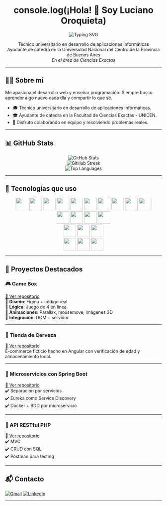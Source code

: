 
<h1 align="center">console.log(¡Hola! 👋 Soy Luciano Oroquieta)</h1>

<p align="center">
  <img src="https://readme-typing-svg.herokuapp.com?font=Fira+Code&pause=1000&color=00FFFF&center=true&vCenter=true&width=450&lines=Desarrollador+Web+Full+Stack&repeat=false" alt="Typing SVG" />
</p>



<p align="center">
  Técnico universitario en desarrollo de aplicaciones informáticas <br/>
  Ayudante de cátedra en la Universidad Nacional del Centro de la Provincia de Buenos Aires <br/>
  <em>En el área de Ciencias Exactas</em>
</p>

---

## 👨‍💻 Sobre mí

Me apasiona el desarrollo web y enseñar programación. Siempre busco aprender algo nuevo cada día y compartir lo que sé.

- 🎓 Técnico universitario en desarrollo de aplicaciones informáticas.
- 🎓 Ayudante de cátedra en la Facultad de Ciencias Exactas - UNICEN.
- 🤝 Disfruto colaborando en equipo y resolviendo problemas reales.

---

## 📊 GitHub Stats

<div align="center">
  <img src="https://github-readme-stats.vercel.app/api?username=LucianoOroquietam&show_icons=true&theme=radical" alt="GitHub Stats" />
  <br/>
  <img src="https://github-readme-streak-stats.herokuapp.com/?user=LucianoOroquietam&theme=radical" alt="GitHub Streak" />
  <br/>
  <img src="https://github-readme-stats.vercel.app/api/top-langs/?username=LucianoOroquietam&layout=compact&theme=radical" alt="Top Languages" />
</div>

---

## 🚀 Tecnologías que uso

<div align="center">

<!-- Frontend -->
<img src="https://cdn.jsdelivr.net/gh/devicons/devicon/icons/html5/html5-original.svg" width="40" />
<img src="https://cdn.jsdelivr.net/gh/devicons/devicon/icons/css3/css3-original.svg" width="40" />
<img src="https://cdn.jsdelivr.net/gh/devicons/devicon/icons/javascript/javascript-original.svg" width="40" />
<img src="https://cdn.jsdelivr.net/gh/devicons/devicon/icons/typescript/typescript-original.svg" width="40" />
<img src="https://cdn.jsdelivr.net/gh/devicons/devicon/icons/bootstrap/bootstrap-original.svg" width="40" />
<img src="https://cdn.jsdelivr.net/gh/devicons/devicon/icons/sass/sass-original.svg" width="40" />
<img src="https://www.vectorlogo.zone/logos/tailwindcss/tailwindcss-icon.svg" width="40" />
<img src="https://cdn.jsdelivr.net/gh/devicons/devicon/icons/angularjs/angularjs-original.svg" width="40" />
<img src="https://cdn.jsdelivr.net/gh/devicons/devicon/icons/react/react-original.svg" width="40" />
<img src="https://cdn4.iconfinder.com/data/icons/logos-brands-in-colors/3000/figma-logo-512.png" width="40" />
</br>

<!-- Backend -->
<img src="https://cdn.jsdelivr.net/gh/devicons/devicon/icons/java/java-original.svg" width="40" />
<img src="https://cdn.jsdelivr.net/gh/devicons/devicon/icons/php/php-original.svg" width="40" />
<img src="https://www.vectorlogo.zone/logos/laravel/laravel-icon.svg" width="40" />
<img src="https://cdn.jsdelivr.net/gh/devicons/devicon/icons/spring/spring-original.svg" width="40" />
</br>

<!-- Bases de datos -->
<img src="https://cdn.jsdelivr.net/gh/devicons/devicon/icons/mysql/mysql-original.svg" width="40" />
<img src="https://cdn.jsdelivr.net/gh/devicons/devicon/icons/postgresql/postgresql-original.svg" width="40" />
<img src="https://cdn.jsdelivr.net/gh/devicons/devicon/icons/mongodb/mongodb-original.svg" width="40" />
</br>

<!-- Herramientas -->
<img src="https://cdn.jsdelivr.net/gh/devicons/devicon/icons/docker/docker-original.svg" width="40" />
<img src="https://cdn.jsdelivr.net/gh/devicons/devicon/icons/github/github-original.svg" width="40" />
<img src="https://cdn.worldvectorlogo.com/logos/postman.svg" width="40" />
</div>

---

## 🌟 Proyectos Destacados

### 🎮 Game Box
[🔗 Ver repositorio](https://github.com/LucianoOroquietam/Interfaces-TPE-Grupo2)  
🎨 **Diseño**: Figma + código real  
🧠 **Lógica**: Juego de 4 en línea  
🌈 **Animaciones**: Parallax, mousemove, imágenes 3D  
🔗 **Integración**: DOM + servidor

---

### 🛒 Tienda de Cerveza
[🔗 Ver repositorio](https://github.com/LucianoOroquietam/proyecto-angular)  
E-commerce ficticio hecho en Angular con verificación de edad y almacenamiento local.

---

### 🧩 Microservicios con Spring Boot
[🔗 Ver repositorio](https://github.com/LucianoOroquietam/Microservicios-Spring-boot)  
✔️ Separación por servicios  
✔️ Eureka como Service Discovery  
✔️ Docker + BDD por microservicio

---

### 📡 API RESTful PHP
[🔗 Ver repositorio](https://github.com/LucianoOroquietam/api-rest-full)  
✔️ MVC  
✔️ CRUD con SQL  
✔️ Postman para testing

---

## 📬 Contacto

[![Gmail](https://img.shields.io/badge/-Email-D14836?style=for-the-badge&logo=gmail&logoColor=white)](mailto:oroquietaluciano@gmail.com)
[![LinkedIn](https://img.shields.io/badge/-LinkedIn-0072b1?style=for-the-badge&logo=linkedin&logoColor=white)](https://www.linkedin.com/in/luciano-oroquieta/)

---


